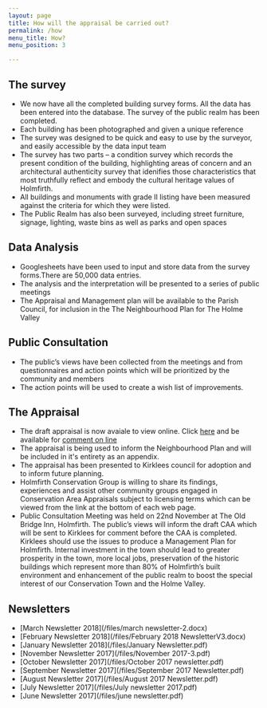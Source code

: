 ```yaml
---
layout: page
title: How will the appraisal be carried out?
permalink: /how
menu_title: How?
menu_position: 3

---
```


## The survey

* We now have all the completed building survey forms.  All the data has been entered into the database.  The survey of the public realm has been completed.
* Each building has been photographed and given a unique reference
* The survey was designed to be quick and easy to use by the surveyor, and easily accessible by the data input team
* The survey has two parts – a condition survey which records the present condition of the building, highlighting areas of concern and an architectural authenticity survey that idenifies those characteristics that most truthfully reflect and embody the cultural heritage values of Holmfirth.
* All buildings and monuments with grade II listing have been measured against the criteria for which they were listed.
* The Public Realm has also been surveyed, including street furniture, signage, lighting, waste bins as well as parks and open spaces


## Data Analysis
* Googlesheets have been used to input and store data from the survey forms.There are 50,000 data entries. 
* The analysis and the interpretation will be presented to a series of public meetings
* The Appraisal and Management plan will be available to the Parish Council, for inclusion in the  The Neighbourhood Plan for The Holme Valley

## Public Consultation
* The public’s views have been collected from the meetings and from questionnaires and action points which will be prioritized by the community and members
* The action points will be used to create a wish list of improvements.

## The Appraisal
* The draft appraisal is now avaiale to view online. Click [here](/Appraisal/) and be available for [comment on line](/contact-us)
* The appraisal is being used to inform the Neighbourhood Plan and will be included in it's entirety as an appendix. 
* The appraisal has been presented to Kirklees council for adoption and to inform future planning. 
* Holmfirth Conservation Group is willing to share its findings, experiences and assist other community groups engaged in Conservation Area Appraisals subject to licensing terms which can be viewed from the link at the bottom of each web page.
* Public Consultation Meeting was held on 22nd November at The Old Bridge Inn, Holmfirth. The public’s views will inform the  draft CAA which will be sent to Kirklees for comment before the CAA is completed.  Kirklees should use the issues to produce a Management Plan for Holmfirth.  Internal investment in the town should lead to greater prosperity in the town, more local jobs, preservation of the historic buildings which represent more than 80% of Holmfirth’s built environment and enhancement of the public realm to boost the special interest of our Conservation Town and the Holme Valley.



## Newsletters

* [March Newsletter 2018](/files/march newsletter-2.docx)
* [February Newsletter 2018](/files/February 2018 NewsletterV3.docx)
* [January Newsletter 2018](/files/January Newsletter.pdf)
* [November Newsletter 2017](/files/November 2017-3.pdf)
* [October Newsletter 2017](/files/October 2017 newsletter.pdf)
* [September Newsletter 2017](/files/September 2017 Newsletter.pdf)
* [August Newsletter 2017](/files/August 2017 Newsletter.pdf)
* [July Newsletter 2017](/files/July newsletter 2017.pdf)
* [June Newsletter 2017](/files/june newsletter.pdf)














